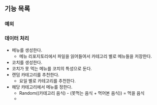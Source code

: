 ## 기능 목록
### 예외
### 데이터 처리
- 메뉴를 생성한다.
  - 메뉴 리포지토리에서 파일을 읽어들여서 카테고리 별로 메뉴들을 저장한다. 
- 코치를 생성한다.
- 코치가 못 먹는 메뉴를 코치의 특성으로 둔다.
- 랜덤 카테고리를 추천한다.
  - 요일 별로 카테고리를 추천한다. 
- 해당 카테고리에서 메뉴를 정한다.
  - Random((카테고리 음식) - (못먹는 음식 + 먹어본 음식)) = 먹을 음식
  - 